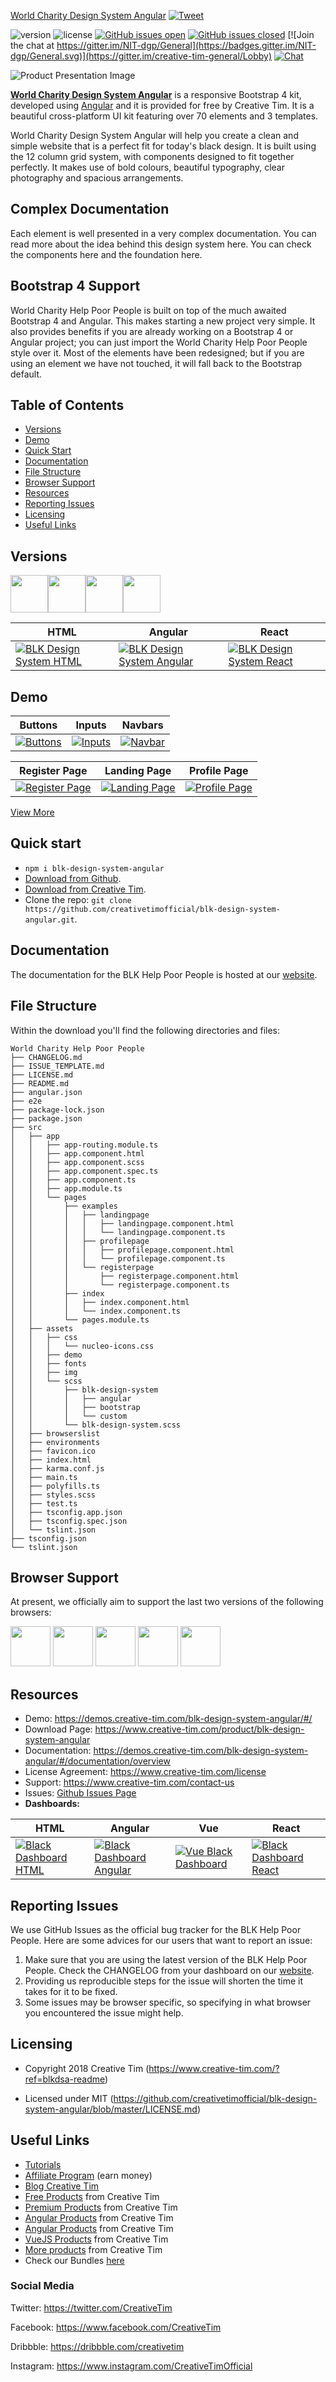[World Charity Design  System Angular](https://demos.creative-tim.com/blk-design-system-angular) [![Tweet](https://img.shields.io/twitter/url/http/shields.io.svg?style=social&logo=twitter)](https://twitter.com/intent/tweet?url=https%3A%2F%2Fcreativetimofficial.github.io%2Fblk-design-system-angular&text=BLK%20Design%20System%20Angular%20-%20Free%20Angular%20Template&original_referer=https%3A%2F%2Fdemos.creative-tim.com%blk-design-system-angular%2F%3F_ga%3D2.234372891.44370326.1533641128-1803433978.1528781151&via=creativetim&hashtags=angular%2Cbootstrap)


 ![version](https://img.shields.io/badge/version-1.2.0-blue.svg) ![license](https://img.shields.io/badge/license-MIT-blue.svg) [![GitHub issues open](https://img.shields.io/github/issues/creativetimofficial/blk-design-system-angular.svg?maxAge=2592000)](https://github.com/creativetimofficial/blk-design-system-angular/issues?q=is%3Aopen+is%3Aissue) [![GitHub issues closed](https://img.shields.io/github/issues-closed-raw/creativetimofficial/blk-design-system-angular.svg?maxAge=2592000)](https://github.com/creativetimofficial/blk-design-system-angular/issues?q=is%3Aissue+is%3Aclosed) [![Join the chat at https://gitter.im/NIT-dgp/General](https://badges.gitter.im/NIT-dgp/General.svg)](https://gitter.im/creative-tim-general/Lobby) [![Chat](https://img.shields.io/badge/chat-on%20discord-7289da.svg)](https://discord.gg/E4aHAQy)


![Product Presentation Image](https://github.com/creativetimofficial/public-assets/blob/master/blk-design-system-angular/opt_blk_angular_thumbnail.jpg?raw=true)

**[World Charity Design  System Angular](http://demos.creative-tim.com/blk-design-system-angular/)** is a responsive Bootstrap 4 kit, developed using [Angular](https://angular.io/) and it is provided for free by Creative Tim. It is a beautiful cross-platform UI kit featuring over 70 elements and 3 templates.

World Charity Design  System Angular will help you create a clean and simple website that is a perfect fit for today's black design. It is built using the 12 column grid system, with components designed to fit together perfectly. It makes use of bold colours, beautiful typography, clear photography and spacious arrangements.

## Complex Documentation

Each element is well presented in a very complex documentation. You can read more about the idea behind this design system here. You can check the components here and the foundation here.

## Bootstrap 4 Support

World Charity Help Poor People is built on top of the much awaited Bootstrap 4 and Angular. This makes starting a new project very simple. It also provides benefits if you are already working on a Bootstrap 4 or Angular project; you can just import the World Charity Help Poor People style over it. Most of the elements have been redesigned; but if you are using an element we have not touched, it will fall back to the Bootstrap default.


## Table of Contents

* [Versions](#versions)
* [Demo](#demo)
* [Quick Start](#quick-start)
* [Documentation](#documentation)
* [File Structure](#file-structure)
* [Browser Support](#browser-support)
* [Resources](#resources)
* [Reporting Issues](#reporting-issues)
* [Licensing](#licensing)
* [Useful Links](#useful-links)


## Versions

[<img src="https://github.com/creativetimofficial/public-assets/blob/master/logos/html-logo.jpg?raw=true" width="60" height="60" />](https://www.creative-tim.com/product/blk-design-system?ref=blkdsa-readme)[<img src="https://github.com/creativetimofficial/public-assets/blob/master/logos/react-logo.jpg?raw=true" width="60" height="60" />](https://www.creative-tim.com/product/blk-design-system-react?ref=blkdsa-readme)[<img src="https://github.com/creativetimofficial/public-assets/blob/master/logos/angular-logo.jpg?raw=true" width="60" height="60" />](https://www.creative-tim.com/product/blk-design-system-angular?ref=blkdsa-readme)[<img src="https://raw.githubusercontent.com/creativetimofficial/public-assets/master/logos/sketch-logo.jpg" width="60" height="60" />](https://github.com/creativetimofficial/blk-design-system-sketch/tree/sketch)






| HTML | Angular | React |
| --- | --- | --- |
| [![BLK Design System  HTML](https://github.com/creativetimofficial/public-assets/blob/master/blk-design-system/opt_blk_thumbnail.jpg?raw=true)](https://www.creative-tim.com/product/blk-design-system)  | [![BLK Design System  Angular](https://github.com/creativetimofficial/public-assets/blob/master/blk-design-system-angular/opt_blk_angular_thumbnail.jpg?raw=true)](https://www.creative-tim.com/product/blk-design-system-angular)| [![BLK Design System  React](https://github.com/creativetimofficial/public-assets/blob/master/blk-design-system-react/blk-design-system-react.jpg?raw=true)](https://www.creative-tim.com/product/blk-design-system-react)

## Demo

| Buttons | Inputs | Navbars  |
| --- | --- | ---  |
| [![Buttons](https://github.com/creativetimofficial/public-assets/blob/master/blk-design-system-angular/buttons.png?raw=true)](https://demos.creative-tim.com/blk-design-system-angular/#/)  | [![Inputs](https://github.com/creativetimofficial/public-assets/blob/master/blk-design-system-angular/inputs.png?raw=true)](https://demos.creative-tim.com/blk-design-system-angular/#/)  | [![Navbar](https://github.com/creativetimofficial/public-assets/blob/master/blk-design-system-angular/navbars.png?raw=true)](https://demos.creative-tim.com/blk-design-system-angular/#/)  

| Register Page | Landing Page | Profile Page  |
| --- | --- | ---  |
| [![Register Page](https://raw.githubusercontent.com/creativetimofficial/public-assets/master/blk-design-system-angular/register.png)](https://demos.creative-tim.com/blk-design-system-angular/#/register)  | [![Landing Page](https://github.com/creativetimofficial/public-assets/blob/master/blk-design-system-angular/landing.png?raw=true)](https://demos.creative-tim.com/blk-design-system-angular/#/landing)  | [![Profile Page](https://github.com/creativetimofficial/public-assets/blob/master/blk-design-system-angular/profile.png?raw=true)](https://demos.creative-tim.com/blk-design-system-angular/#/profile)  

[View More](https://demos.creative-tim.com/blk-design-system-angular)


## Quick start

- `npm i blk-design-system-angular`
- [Download from Github](https://github.com/creativetimofficial/blk-design-system-angular/archive/master.zip).
- [Download from Creative Tim](https://www.creative-tim.com/product/blk-design-system-angular).
- Clone the repo: `git clone https://github.com/creativetimofficial/blk-design-system-angular.git`.


## Documentation
The documentation for the BLK Help Poor People is hosted at our [website](https://demos.creative-tim.com/blk-design-system-angular/#/documentation/overview).


## File Structure
Within the download you'll find the following directories and files:

```
World Charity Help Poor People
├── CHANGELOG.md
├── ISSUE_TEMPLATE.md
├── LICENSE.md
├── README.md
├── angular.json
├── e2e
├── package-lock.json
├── package.json
├── src
│   ├── app
│   │   ├── app-routing.module.ts
│   │   ├── app.component.html
│   │   ├── app.component.scss
│   │   ├── app.component.spec.ts
│   │   ├── app.component.ts
│   │   ├── app.module.ts
│   │   └── pages
│   │       ├── examples
│   │       │   ├── landingpage
│   │       │   │   ├── landingpage.component.html
│   │       │   │   └── landingpage.component.ts
│   │       │   ├── profilepage
│   │       │   │   ├── profilepage.component.html
│   │       │   │   └── profilepage.component.ts
│   │       │   └── registerpage
│   │       │       ├── registerpage.component.html
│   │       │       └── registerpage.component.ts
│   │       ├── index
│   │       │   ├── index.component.html
│   │       │   └── index.component.ts
│   │       └── pages.module.ts
│   ├── assets
│   │   ├── css
│   │   │   └── nucleo-icons.css
│   │   ├── demo
│   │   ├── fonts
│   │   ├── img
│   │   └── scss
│   │       ├── blk-design-system
│   │       │   ├── angular
│   │       │   ├── bootstrap
│   │       │   └── custom
│   │       └── blk-design-system.scss
│   ├── browserslist
│   ├── environments
│   ├── favicon.ico
│   ├── index.html
│   ├── karma.conf.js
│   ├── main.ts
│   ├── polyfills.ts
│   ├── styles.scss
│   ├── test.ts
│   ├── tsconfig.app.json
│   ├── tsconfig.spec.json
│   └── tslint.json
├── tsconfig.json
└── tslint.json
```


## Browser Support

At present, we officially aim to support the last two versions of the following browsers:

<img src="https://github.com/creativetimofficial/public-assets/blob/master/logos/chrome-logo.png?raw=true" width="64" height="64"> <img src="https://raw.githubusercontent.com/creativetimofficial/public-assets/master/logos/firefox-logo.png" width="64" height="64"> <img src="https://raw.githubusercontent.com/creativetimofficial/public-assets/master/logos/edge-logo.png" width="64" height="64"> <img src="https://raw.githubusercontent.com/creativetimofficial/public-assets/master/logos/safari-logo.png" width="64" height="64"> <img src="https://raw.githubusercontent.com/creativetimofficial/public-assets/master/logos/opera-logo.png" width="64" height="64">



## Resources
- Demo: <https://demos.creative-tim.com/blk-design-system-angular/#/>
- Download Page: <https://www.creative-tim.com/product/blk-design-system-angular>
- Documentation: <https://demos.creative-tim.com/blk-design-system-angular/#/documentation/overview>
- License Agreement: <https://www.creative-tim.com/license>
- Support: <https://www.creative-tim.com/contact-us>
- Issues: [Github Issues Page](https://github.com/creativetimofficial/blk-design-system-angular/issues)
- **Dashboards:**

| HTML | Angular | Vue  | React  |
| --- | --- | ---  | ---  |
| [![Black Dashboard  HTML](https://github.com/creativetimofficial/public-assets/blob/master/black-dashboard/black-dashboard.jpg?raw=true)](https://www.creative-tim.com/product/black-dashboard) | [![Black Dashboard  Angular](https://github.com/creativetimofficial/public-assets/blob/master/black-dashboard-angular/opt_bd_angular_thumbnail.jpg?raw=true)](https://www.creative-tim.com/product/black-dashboard-angular) | [![Vue Black Dashboard](https://github.com/creativetimofficial/public-assets/blob/master/vue-black-dashboard/vue-black-dashboard.jpg?raw=true)](https://www.creative-tim.com/product/vue-black-dashboard)  | [![Black Dashboard React](https://github.com/creativetimofficial/public-assets/blob/master/black-dashboard-react/black-dashboard-react.jpg?raw=true)](https://www.creative-tim.com/product/black-dashboard-react)  |

## Reporting Issues

We use GitHub Issues as the official bug tracker for the BLK Help Poor People. Here are some advices for our users that want to report an issue:

1. Make sure that you are using the latest version of the BLK Help Poor People. Check the CHANGELOG from your dashboard on our [website](https://www.creative-tim.com/?ref=blkdsa-readme).
2. Providing us reproducible steps for the issue will shorten the time it takes for it to be fixed.
3. Some issues may be browser specific, so specifying in what browser you encountered the issue might help.

## Licensing

- Copyright 2018 Creative Tim (https://www.creative-tim.com/?ref=blkdsa-readme)

- Licensed under MIT (https://github.com/creativetimofficial/blk-design-system-angular/blob/master/LICENSE.md)

## Useful Links

- [Tutorials](https://www.youtube.com/channel/UCVyTG4sCw-rOvB9oHkzZD1w)
- [Affiliate Program](https://www.creative-tim.com/affiliates/new?ref=blkdsa-github-readme) (earn money)
- [Blog Creative Tim](http://blog.creative-tim.com/)
- [Free Products](https://www.creative-tim.com/bootstrap-themes/free?ref=blkdsa-github-readme) from Creative Tim
- [Premium Products](https://www.creative-tim.com/bootstrap-themes/premium?ref=blkdsa-github-readme) from Creative Tim
- [Angular Products](https://www.creative-tim.com/bootstrap-themes/react-themes?ref=blkdsa-github-readme) from Creative Tim
- [Angular Products](https://www.creative-tim.com/bootstrap-themes/angular-theme?ref=blkdsa-github-readme) from Creative Tim
- [VueJS Products](https://www.creative-tim.com/bootstrap-themes/vuejs-themes?ref=blkdsa-github-readme) from Creative Tim
- [More products](https://www.creative-tim.com/bootstrap-themes?ref=blkdsa-github-readme) from Creative Tim
- Check our Bundles [here](https://www.creative-tim.com/bundles?ref=blkdsa-github-readme)

### Social Media

Twitter: <https://twitter.com/CreativeTim>

Facebook: <https://www.facebook.com/CreativeTim>

Dribbble: <https://dribbble.com/creativetim>

Instagram: <https://www.instagram.com/CreativeTimOfficial>
